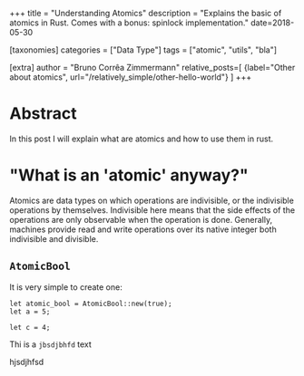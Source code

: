 +++
title = "Understanding Atomics"
description = "Explains the basic of atomics in Rust. Comes with a bonus: spinlock implementation."
date=2018-05-30

[taxonomies]
categories = ["Data Type"]
tags = ["atomic", "utils", "bla"]

[extra]
author = "Bruno Corrêa Zimmermann"
relative_posts=[
    {label="Other about atomics", url="/relatively_simple/other-hello-world"}
]
+++

# Abstract

In this post I will explain what are atomics and how to use them in rust.

# "What is an 'atomic' anyway?"

Atomics are data types on which operations are indivisible,
or the indivisible operations by themselves. Indivisible here means that
the side effects of the operations are only observable when the operation
is done. Generally, machines provide read and write operations over its
native integer both indivisible and divisible.

## `AtomicBool`

It is very simple to create one:

```rust,linenos
let atomic_bool = AtomicBool::new(true);
let a = 5;

let c = 4;
```

Thi is a `jbsdjbhfd` text

hjsdjhfsd
